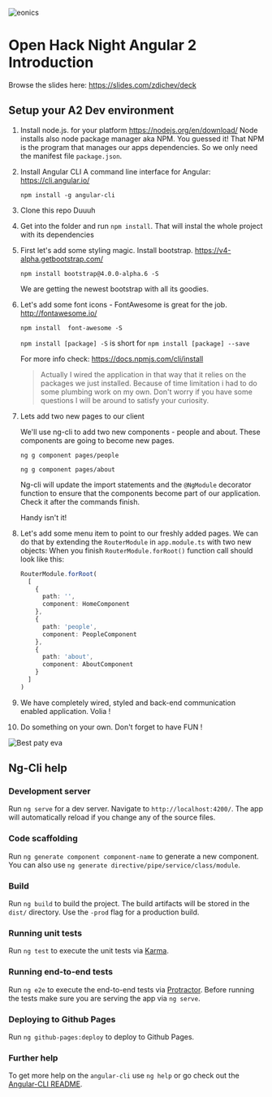![eonics](http://eonics.nl/wp-content/uploads/2015/11/Eonics-logo-header-website4.jpg)
# Open Hack Night Angular 2 Introduction
Browse the slides here: https://slides.com/zdichev/deck 


## Setup your A2 Dev environment

1. Install node.js. for your platform https://nodejs.org/en/download/
Node installs also node package manager aka NPM. You guessed it! That NPM is the program that manages our apps dependencies. So we only need the manifest file `package.json`.

2. Install Angular CLI A command line interface for Angular: https://cli.angular.io/ 
    ```
    npm install -g angular-cli
    ```
3. Clone this repo Duuuh

4. Get into the folder and run `npm install`. That will instal the whole project with its dependencies

5. First let's add some styling magic. Install bootstrap. https://v4-alpha.getbootstrap.com/
    ```
    npm install bootstrap@4.0.0-alpha.6 -S
    ```
    We are getting the newest bootstrap with all its goodies.

6. Let's add some font icons - FontAwesome is great for the job. http://fontawesome.io/
    ```
    npm install  font-awesome -S
    ```
    `npm install [package] -S` is short for `npm install [package] --save` 

    For more info check: https://docs.npmjs.com/cli/install

    > Actually I wired the application in that way that it relies on the packages we just installed. Because of time limitation i had to do some plumbing work on my own. Don't worry if you have some questions I will be around to satisfy your curiosity.

7. Lets add two new pages to our client

    We'll use ng-cli to add two new components - people and about. These components are going to become new pages.
    ```
    ng g component pages/people
    ```
    ```
    ng g component pages/about
    ```

    Ng-cli will update the import statements and the `@NgModule` decorator function to ensure that the components become part of our application. Check it after the commands finish. 

    Handy isn't it!
8. Let's add some menu item to point to our freshly added pages. We can do that by extending the `RouterModule` in `app.module.ts` with two new objects:
    When you finish `RouterModule.forRoot()` function call should look like this:
    ```ts
    RouterModule.forRoot(
      [
        {
          path: '',
          component: HomeComponent
        },
        {
          path: 'people',
          component: PeopleComponent
        },
        {
          path: 'about',
          component: AboutComponent
        }
      ]
    )
    ```
9. We have completely wired, styled and back-end communication enabled application. Volia !
10. Do something on your own.  Don't forget to have FUN !

  ![Best paty eva](https://cdn.meme.am/cache/instances/folder44/66743044.jpg)

## Ng-Cli help 

### Development server
Run `ng serve` for a dev server. Navigate to `http://localhost:4200/`. The app will automatically reload if you change any of the source files.

### Code scaffolding

Run `ng generate component component-name` to generate a new component. You can also use `ng generate directive/pipe/service/class/module`.

### Build

Run `ng build` to build the project. The build artifacts will be stored in the `dist/` directory. Use the `-prod` flag for a production build.

### Running unit tests

Run `ng test` to execute the unit tests via [Karma](https://karma-runner.github.io).

### Running end-to-end tests

Run `ng e2e` to execute the end-to-end tests via [Protractor](http://www.protractortest.org/).
Before running the tests make sure you are serving the app via `ng serve`.

### Deploying to Github Pages

Run `ng github-pages:deploy` to deploy to Github Pages.

### Further help

To get more help on the `angular-cli` use `ng help` or go check out the [Angular-CLI README](https://github.com/angular/angular-cli/blob/master/README.md).
